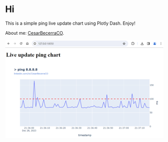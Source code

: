 # Hi
This is a simple ping live update chart using Plotly Dash. Enjoy!

About me: [CesarBecerraCO](https://www.linkedin.com/in/CesarBecerraCO).


![Dash ping](https://github.com/CesarBecerraCO/plotly-dash-ping-chart/blob/master/ping.png?raw=true)

